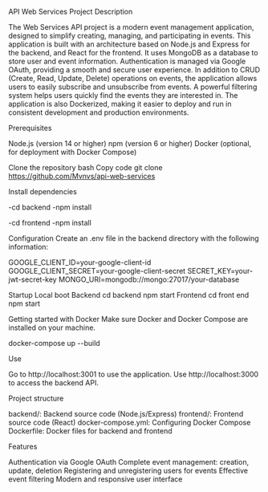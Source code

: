 API Web Services Project
Description

The Web Services API project is a modern event management application, designed to simplify creating, managing, and participating in events. This application is built with an architecture based on Node.js and Express for the backend, and React for the frontend. It uses MongoDB as a database to store user and event information.
Authentication is managed via Google OAuth, providing a smooth and secure user experience. In addition to CRUD (Create, Read, Update, Delete) operations on events, the application allows users to easily subscribe and unsubscribe from events. A powerful filtering system helps users quickly find the events they are interested in.
The application is also Dockerized, making it easier to deploy and run in consistent development and production environments.

Prerequisites

Node.js (version 14 or higher)
npm (version 6 or higher)
Docker (optional, for deployment with Docker Compose)

Clone the repository
bash
Copy code
git clone https://github.com/Mvnvs/api-web-services

Install dependencies

-cd backend
-npm install

-cd frontend
-npm install

Configuration
Create an .env file in the backend directory with the following information:

GOOGLE_CLIENT_ID=your-google-client-id
GOOGLE_CLIENT_SECRET=your-google-client-secret
SECRET_KEY=your-jwt-secret-key
MONGO_URI=mongodb://mongo:27017/your-database

Startup
Local boot
Backend
cd backend
npm start
Frontend
cd front end
npm start

Getting started with Docker
Make sure Docker and Docker Compose are installed on your machine.

docker-compose up --build

Use

Go to http://localhost:3001 to use the application.
Use http://localhost:3000 to access the backend API.

Project structure

backend/: Backend source code (Node.js/Express)
frontend/: Frontend source code (React)
docker-compose.yml: Configuring Docker Compose
Dockerfile: Docker files for backend and frontend

Features

Authentication via Google OAuth
Complete event management: creation, update, deletion
Registering and unregistering users for events
Effective event filtering
Modern and responsive user interface
